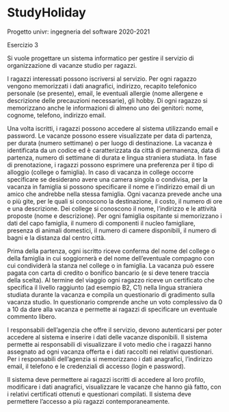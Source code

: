 # StudyHoliday
Progetto univr: ingegneria del software 2020-2021

Esercizio 3

Si vuole progettare un sistema informatico per gestire il servizio di organizzazione di vacanze studio per ragazzi.

I ragazzi interessati possono iscriversi al servizio. Per ogni ragazzo vengono memorizzati i dati anagrafici, indirizzo, recapito telefonico personale (se presente), email, le eventuali allergie (nome allergene e descrizione delle precauzioni necessarie), gli hobby. Di ogni ragazzo si memorizzano anche le informazioni di almeno uno dei genitori: nome, cognome, telefono, indirizzo email.

Una volta iscritti, i ragazzi possono accedere al sistema utilizzando email e password. Le vacanze possono essere visualizzate per data di partenza, per durata (numero settimane) o per luogo di destinazione. La vacanza è identificata da un codice ed è caratterizzata da città di permanenza, data di partenza, numero di settimane di durata e lingua straniera studiata. In fase di prenotazione, i ragazzi possono esprimere una preferenza per il tipo di alloggio (college o famiglia). In caso di vacanza in college occorre specificare se desiderano avere una camera singola o condivisa, per la vacanza in famiglia si possono specificare il nome e l’indirizzo email di un amico che andrebbe nella stessa famiglia. Ogni vacanza prevede anche una o più gite, per le quali si conoscono la destinazione, il costo, il numero di ore e una descrizione. Dei college si conoscono il nome, l’indirizzo e le attività proposte (nome e descrizione). Per ogni famiglia ospitante si memorizzano i dati del capo famiglia, il numero di componenti il nucleo famigliare, presenza di animali domestici, il numero di camere disponibili, il numero di bagni e la distanza dal centro città.

Prima della partenza, ogni iscritto riceve conferma del nome del college o della famiglia in cui soggiornerà e del nome dell’eventuale compagno con cui condividerà la stanza nel college o in famiglia. La vacanza può essere pagata con carta di credito o bonifico bancario (e si deve tenere traccia della scelta). Al termine del viaggio ogni ragazzo riceve un certificato che specifica il livello raggiunto (ad esempio B2, C1) nella lingua straniera studiata durante la vacanza e compila un questionario di gradimento sulla vacanza studio. In questionario comprende anche un voto complessivo da 0 a 10 da dare alla vacanza e permette ai ragazzi di specificare un eventuale commento libero.

I responsabili dell’agenzia che offre il servizio, devono autenticarsi per poter accedere al sistema e inserire i dati delle vacanze disponibili. Il sistema permette ai responsabili di visualizzare il voto medio che i ragazzi hanno assegnato ad ogni vacanza offerta e i dati raccolti nei relativi questionari. Per i responsabili dell’agenzia si memorizzano i dati anagrafici, l’indirizzo email, il telefono e le credenziali di accesso (login e password).

Il sistema deve permettere ai ragazzi iscritti di accedere al loro profilo, modificare i dati anagrafici, visualizzare le vacanze che hanno già fatto, con i relativi certificati ottenuti e questionari compilati. Il sistema deve permettere l’accesso a più ragazzi contemporaneamente.
